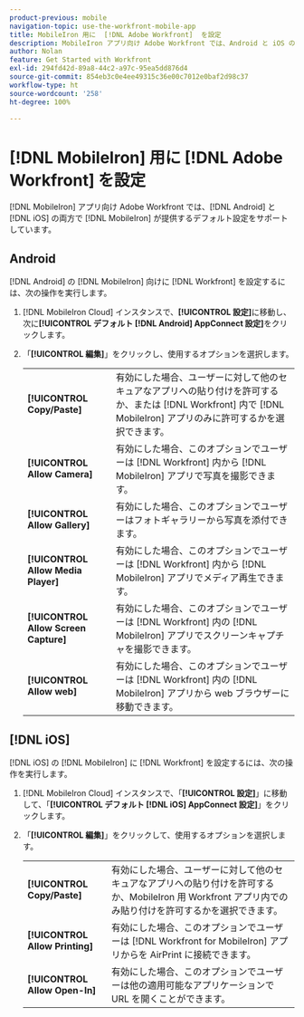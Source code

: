 ```yaml
---
product-previous: mobile
navigation-topic: use-the-workfront-mobile-app
title: MobileIron 用に  [!DNL Adobe Workfront]  を設定
description: MobileIron アプリ向け Adobe Workfront では、Android と iOS の両方で MobileIron が提供するデフォルト設定をサポートしています。
author: Nolan
feature: Get Started with Workfront
exl-id: 294fd42d-89a8-44c2-a97c-95ea5dd876d4
source-git-commit: 854eb3c0e4ee49315c36e00c7012e0baf2d98c37
workflow-type: ht
source-wordcount: '258'
ht-degree: 100%

---
```


# [!DNL MobileIron] 用に [!DNL Adobe Workfront] を設定

[!DNL MobileIron] アプリ向け Adobe Workfront では、[!DNL Android] と [!DNL iOS] の両方で [!DNL MobileIron] が提供するデフォルト設定をサポートしています。

## Android

[!DNL Android] の [!DNL MobileIron] 向けに [!DNL Workfront] を設定するには、次の操作を実行します。

1. [!DNL MobileIron Cloud] インスタンスで、**[!UICONTROL 設定]**&#x200B;に移動し、次に&#x200B;**[!UICONTROL デフォルト [!DNL Android] AppConnect 設定]**&#x200B;をクリックします。

1. 「**[!UICONTROL 編集]**」をクリックし、使用するオプションを選択します。

   <table style="table-layout:auto">
    <tr>
        <td><strong>[!UICONTROL Copy/Paste]</strong></td>
        <td>有効にした場合、ユーザーに対して他のセキュアなアプリへの貼り付けを許可するか、または [!DNL Workfront] 内で [!DNL MobileIron] アプリのみに許可するかを選択できます。</td>
    </tr>
    <tr>
        <td><strong>[!UICONTROL Allow Camera]</strong></td>
        <td>有効にした場合、このオプションでユーザーは [!DNL Workfront] 内から [!DNL MobileIron] アプリで写真を撮影できます。</td>
    </tr>
    <tr>
        <td><strong>[!UICONTROL Allow Gallery]</strong></td>
        <td>有効にした場合、このオプションでユーザーはフォトギャラリーから写真を添付できます。</td>
    </tr>
    <tr>
        <td><strong>[!UICONTROL Allow Media Player]</strong></td>
        <td>有効にした場合、このオプションでユーザーは [!DNL Workfront] 内から [!DNL MobileIron] アプリでメディア再生できます。</td>
    </tr>
    <tr>
        <td><strong>[!UICONTROL Allow Screen Capture]</strong></td>
        <td>有効にした場合、このオプションでユーザーは [!DNL Workfront] 内の [!DNL MobileIron] アプリでスクリーンキャプチャを撮影できます。</td>
    </tr>
    <tr>
        <td><strong>[!UICONTROL Allow web]</strong></td>
        <td>有効にした場合、このオプションでユーザーは [!DNL Workfront] 内の [!DNL MobileIron] アプリから web ブラウザーに移動できます。</td>
    </tr>
   </table>

## [!DNL iOS]

[!DNL iOS] の [!DNL MobileIron] に [!DNL Workfront] を設定するには、次の操作を実行します。

1. [!DNL MobileIron Cloud] インスタンスで、「**[!UICONTROL 設定]**」に移動して、「**[!UICONTROL デフォルト [!DNL iOS] AppConnect 設定]**」をクリックします。

1. 「**[!UICONTROL 編集]**」をクリックして、使用するオプションを選択します。

   <table style="table-layout:auto">
    <tr>
        <td><strong>[!UICONTROL Copy/Paste]</strong></td>
        <td>有効にした場合、ユーザーに対して他のセキュアなアプリへの貼り付けを許可するか、MobileIron 用 Workfront アプリ内でのみ貼り付けを許可するかを選択できます。</td>
    </tr>
    <tr>
        <td><strong>[!UICONTROL Allow Printing]</strong></td>
        <td>有効にした場合、このオプションでユーザーは [!DNL Workfront for MobileIron] アプリからを AirPrint に接続できます。</td>
    </tr>
    <tr>
        <td><strong>[!UICONTROL Allow Open-In]</strong></td>
        <td>有効にした場合、このオプションでユーザーは他の適用可能なアプリケーションで URL を開くことができます。</td>
    </tr>
   </table>

